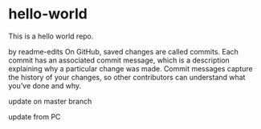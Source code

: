 # hello-world
This is a hello world repo.

by readme-edits
On GitHub, saved changes are called commits. Each commit has an associated commit message, which is a description explaining why a particular change was made. Commit messages capture the history of your changes, so other contributors can understand what you’ve done and why.

update on master branch

update from PC

